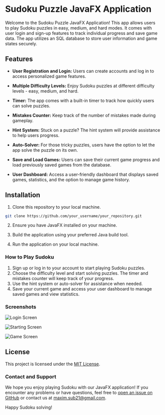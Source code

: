 # Sudoku Puzzle JavaFX Application

Welcome to the Sudoku Puzzle JavaFX Application! This app allows users to play Sudoku puzzles in easy, medium, and hard modes. It comes with user login and sign-up features to track individual progress and save game data. The app utilizes an SQL database to store user information and game states securely.

## Features

- **User Registration and Login:** Users can create accounts and log in to access personalized game features.

- **Multiple Difficulty Levels:** Enjoy Sudoku puzzles at different difficulty levels - easy, medium, and hard.

- **Timer:** The app comes with a built-in timer to track how quickly users can solve puzzles.

- **Mistakes Counter:** Keep track of the number of mistakes made during gameplay.

- **Hint System:** Stuck on a puzzle? The hint system will provide assistance to help users progress.

- **Auto-Solver:** For those tricky puzzles, users have the option to let the app solve the puzzle on its own.

- **Save and Load Games:** Users can save their current game progress and load previously saved games from the database.

- **User Dashboard:** Access a user-friendly dashboard that displays saved games, statistics, and the option to manage game history.

## Installation

1. Clone this repository to your local machine.

```bash
git clone https://github.com/your_username/your_repository.git
```

2. Ensure you have JavaFX installed on your machine.

3. Build the application using your preferred Java build tool.

4. Run the application on your local machine.

### How to Play Sudoku

1. Sign up or log in to your account to start playing Sudoku puzzles.
2. Choose the difficulty level and start solving puzzles. The timer and mistakes counter will keep track of your progress.
3. Use the hint system or auto-solver for assistance when needed.
4. Save your current game and access your user dashboard to manage saved games and view statistics.

### Screenshots

![Login Screen](images/login.png) 

![Starting Screen](images/start.png) 

![Game Screen](images/game.png) 

   
## License

This project is licensed under the [MIT License](LICENSE).

### Contact and Support

We hope you enjoy playing Sudoku with our JavaFX application! If you encounter any problems or have questions, feel free to [open an issue on GitHub](link_to_your_repository_issues) or contact us at [maxim.sub21@gmail.com](mailto:maxim.sub21@gmail.com).

Happy Sudoku solving!

